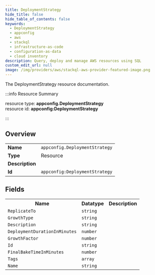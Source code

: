 ```yaml
---
title: DeploymentStrategy
hide_title: false
hide_table_of_contents: false
keywords:
  - DeploymentStrategy
  - appconfig
  - aws
  - stackql
  - infrastructure-as-code
  - configuration-as-data
  - cloud inventory
description: Query, deploy and manage AWS resources using SQL
custom_edit_url: null
image: /img/providers/aws/stackql-aws-provider-featured-image.png
---
```

The DeploymentStrategy resource documentation.

:::info Resource Summary

<div class="row">
<div class="providerDocColumn">
<span>resource type:&nbsp;<b>appconfig.DeploymentStrategy</b></span><br />
<span>resource id:&nbsp;<b>appconfig:DeploymentStrategy</b></span><br />
</div>
</div>

:::

## Overview
<table><tbody>
<tr><td><b>Name</b></td><td><code>appconfig.DeploymentStrategy</code></td></tr>
<tr><td><b>Type</b></td><td>Resource</td></tr>
<tr><td><b>Description</b></td><td></td></tr>
<tr><td><b>Id</b></td><td><code>appconfig:DeploymentStrategy</code></td></tr>
</tbody></table>

## Fields
<table><tbody>
<tr><th>Name</th><th>Datatype</th><th>Description</th></tr>
<tr><td><code>ReplicateTo</code></td><td><code>string</code></td><td></td></tr><tr><td><code>GrowthType</code></td><td><code>string</code></td><td></td></tr><tr><td><code>Description</code></td><td><code>string</code></td><td></td></tr><tr><td><code>DeploymentDurationInMinutes</code></td><td><code>number</code></td><td></td></tr><tr><td><code>GrowthFactor</code></td><td><code>number</code></td><td></td></tr><tr><td><code>Id</code></td><td><code>string</code></td><td></td></tr><tr><td><code>FinalBakeTimeInMinutes</code></td><td><code>number</code></td><td></td></tr><tr><td><code>Tags</code></td><td><code>array</code></td><td></td></tr><tr><td><code>Name</code></td><td><code>string</code></td><td></td></tr>
</tbody></table>